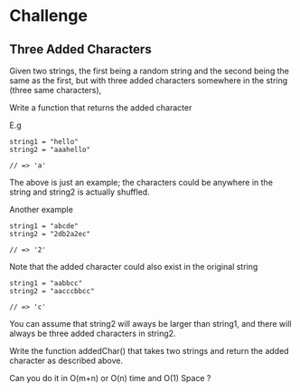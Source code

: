 <h1>Challenge</h1>
<h2>Three Added Characters</h2>

Given two strings, the first being a random string and the second being the same as the first, but with three added characters somewhere in the string (three same characters),

Write a function that returns the added character

E.g
```
string1 = "hello"
string2 = "aaahello"

// => 'a'
```
The above is just an example; the characters could be anywhere in the string and string2 is actually shuffled.

Another example
```
string1 = "abcde"
string2 = "2db2a2ec"

// => '2'
```
Note that the added character could also exist in the original string
```
string1 = "aabbcc"
string2 = "aacccbbcc"

// => 'c'
```
You can assume that string2 will aways be larger than string1, and there will always be three added characters in string2.

Write the function addedChar() that takes two strings and return the added character as described above.

Can you do it in O(m+n) or O(n) time and O(1) Space ?
